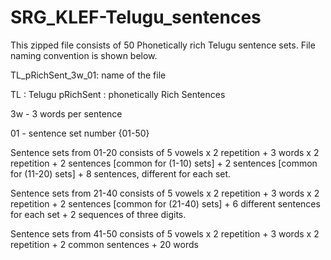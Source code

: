 # SRG_KLEF-Telugu_sentences

This zipped file consists of 50 Phonetically rich Telugu sentence sets. File naming convention is shown below.

TL_pRichSent_3w_01: name of the file

TL         : Telugu 
pRichSent  : phonetically Rich Sentences 

3w         - 3 words per sentence

01         - sentence set number {01-50}


Sentence sets from 01-20 consists of 5 vowels x 2 repetition + 3 words x 2 repetition + 2 sentences [common for (1-10) sets] + 2 sentences [common for (11-20) sets] + 8 sentences, different for each set.

Sentence sets from 21-40 consists of 5 vowels x 2 repetition + 3 words x 2 repetition + 2 sentences [common for (21-40) sets] + 6 different sentences for each set + 2 sequences of three digits.

Sentence sets from 41-50 consists of 5 vowels x 2 repetition + 3 words  x 2 repetition + 2 common sentences + 20 words
